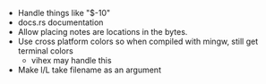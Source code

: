 - Handle things like "$-10"
- docs.rs documentation
- Allow placing notes are locations in the bytes.
- Use cross platform colors so when compiled with mingw, still get terminal colors
  - vihex may handle this
- Make l/L take filename as an argument
